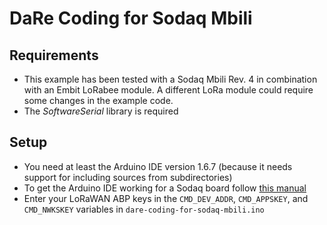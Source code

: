 # DaRe Coding for Sodaq Mbili

## Requirements
* This example has been tested with a Sodaq Mbili Rev. 4 in combination with an Embit LoRabee module. A different LoRa module could require some changes in the example code.
* The *SoftwareSerial* library is required 

## Setup
* You need at least the Arduino IDE version 1.6.7 (because it needs support for including sources from subdirectories)
* To get the Arduino IDE working for a Sodaq board follow [this manual](http://support.sodaq.com/sodaq-one/getting-started/)
* Enter your LoRaWAN ABP keys in the `CMD_DEV_ADDR`, `CMD_APPSKEY`, and `CMD_NWKSKEY` variables in `dare-coding-for-sodaq-mbili.ino`
